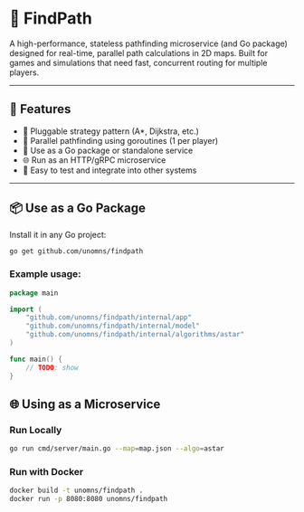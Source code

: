 # 🧭 FindPath

A high-performance, stateless pathfinding microservice (and Go package) designed for real-time, parallel path calculations in 2D maps. Built for games and simulations that need fast, concurrent routing for multiple players.

---

## 🚀 Features

- 🧠 Pluggable strategy pattern (A*, Dijkstra, etc.)
- 🧵 Parallel pathfinding using goroutines (1 per player)
- 🧩 Use as a Go package or standalone service
- 🌐 Run as an HTTP/gRPC microservice
- 🧪 Easy to test and integrate into other systems

---

## 📦 Use as a Go Package

Install it in any Go project:

```bash
go get github.com/unomns/findpath
```

### Example usage:

```go
package main

import (
    "github.com/unomns/findpath/internal/app"
    "github.com/unomns/findpath/internal/model"
    "github.com/unomns/findpath/internal/algorithms/astar"
)

func main() {
    // TODO: show
}
```

## 🌐 Using as a Microservice

### Run Locally
```bash
go run cmd/server/main.go --map=map.json --algo=astar

```

### Run with Docker
```bash
docker build -t unomns/findpath .
docker run -p 8080:8080 unomns/findpath
```